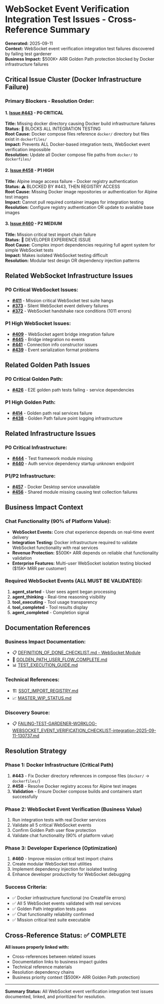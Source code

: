 # WebSocket Event Verification Integration Test Issues - Cross-Reference Summary

**Generated:** 2025-09-11  
**Context:** WebSocket event verification integration test failures discovered by failing test gardener  
**Business Impact:** $500K+ ARR Golden Path protection blocked by Docker infrastructure failures

## Critical Issue Cluster (Docker Infrastructure Failure)

### Primary Blockers - Resolution Order:

#### 1. [Issue #443](https://github.com/netra-systems/netra-apex/issues/443) - **P0 CRITICAL**
**Title:** Missing docker directory causing Docker build infrastructure failures  
**Status:** 🚨 BLOCKS ALL INTEGRATION TESTING  
**Root Cause:** Docker compose files reference `docker/` directory but files exist in `dockerfiles/`  
**Impact:** Prevents ALL Docker-based integration tests, WebSocket event verification impossible  
**Resolution:** Update all Docker compose file paths from `docker/` to `dockerfiles/`

#### 2. [Issue #458](https://github.com/netra-systems/netra-apex/issues/458) - **P1 HIGH**  
**Title:** Alpine image access failure - Docker registry authentication  
**Status:** ⚠️ BLOCKED BY #443, THEN REGISTRY ACCESS  
**Root Cause:** Missing Docker image repositories or authentication for Alpine test images  
**Impact:** Cannot pull required container images for integration testing  
**Resolution:** Configure registry authentication OR update to available base images

#### 3. [Issue #460](https://github.com/netra-systems/netra-apex/issues/460) - **P2 MEDIUM**
**Title:** Mission critical test import chain failure  
**Status:** 🔄 DEVELOPER EXPERIENCE ISSUE  
**Root Cause:** Complex import dependencies requiring full agent system for simple WebSocket tests  
**Impact:** Makes isolated WebSocket testing difficult  
**Resolution:** Modular test design OR dependency injection patterns

## Related WebSocket Infrastructure Issues

### P0 Critical WebSocket Issues:
- **[#411](https://github.com/netra-systems/netra-apex/issues/411)** - Mission critical WebSocket test suite hangs
- **[#373](https://github.com/netra-systems/netra-apex/issues/373)** - Silent WebSocket event delivery failures  
- **[#372](https://github.com/netra-systems/netra-apex/issues/372)** - WebSocket handshake race conditions (1011 errors)

### P1 High WebSocket Issues:
- **[#409](https://github.com/netra-systems/netra-apex/issues/409)** - WebSocket agent bridge integration failure
- **[#445](https://github.com/netra-systems/netra-apex/issues/445)** - Bridge integration no events
- **[#441](https://github.com/netra-systems/netra-apex/issues/441)** - Connection info constructor issues
- **[#439](https://github.com/netra-systems/netra-apex/issues/439)** - Event serialization format problems

## Related Golden Path Issues

### P0 Critical Golden Path:
- **[#426](https://github.com/netra-systems/netra-apex/issues/426)** - E2E golden path tests failing - service dependencies

### P1 High Golden Path:
- **[#414](https://github.com/netra-systems/netra-apex/issues/414)** - Golden path real services failure
- **[#438](https://github.com/netra-systems/netra-apex/issues/438)** - Golden Path failure point logging infrastructure

## Related Infrastructure Issues

### P0 Critical Infrastructure:
- **[#444](https://github.com/netra-systems/netra-apex/issues/444)** - Test framework module missing
- **[#440](https://github.com/netra-systems/netra-apex/issues/440)** - Auth service dependency startup unknown endpoint

### P1/P2 Infrastructure:
- **[#457](https://github.com/netra-systems/netra-apex/issues/457)** - Docker Desktop service unavailable
- **[#456](https://github.com/netra-systems/netra-apex/issues/456)** - Shared module missing causing test collection failures

## Business Impact Context

### Chat Functionality (90% of Platform Value):
- **WebSocket Events:** Core chat experience depends on real-time event delivery
- **Integration Testing:** Docker infrastructure required to validate WebSocket functionality with real services
- **Revenue Protection:** $500K+ ARR depends on reliable chat functionality validation
- **Enterprise Features:** Multi-user WebSocket isolation testing blocked ($15K+ MRR per customer)

### Required WebSocket Events (ALL MUST BE VALIDATED):
1. **agent_started** - User sees agent began processing
2. **agent_thinking** - Real-time reasoning visibility  
3. **tool_executing** - Tool usage transparency
4. **tool_completed** - Tool results display
5. **agent_completed** - Completion signal

## Documentation References

### Business Impact Documentation:
- 📋 [DEFINITION_OF_DONE_CHECKLIST.md - WebSocket Module](https://github.com/netraai/netra-apex/blob/develop-long-lived/reports/DEFINITION_OF_DONE_CHECKLIST.md#-websocket-module-critical-infrastructure-for-chat)
- 🎯 [GOLDEN_PATH_USER_FLOW_COMPLETE.md](https://github.com/netraai/netra-apex/blob/develop-long-lived/docs/GOLDEN_PATH_USER_FLOW_COMPLETE.md)  
- 📊 [TEST_EXECUTION_GUIDE.md](https://github.com/netraai/netra-apex/blob/develop-long-lived/TEST_EXECUTION_GUIDE.md)

### Technical References:
- 🏗️ [SSOT_IMPORT_REGISTRY.md](https://github.com/netraai/netra-apex/blob/develop-long-lived/SSOT_IMPORT_REGISTRY.md)
- 📈 [MASTER_WIP_STATUS.md](https://github.com/netraai/netra-apex/blob/develop-long-lived/reports/MASTER_WIP_STATUS.md)

### Discovery Source:
- 📋 [FAILING-TEST-GARDENER-WORKLOG-WEBSOCKET_EVENT_VERIFICATION_CHECKLIST-integration-2025-09-11-130737.md](C:\GitHub\netra-apex\FAILING-TEST\gardener\FAILING-TEST-GARDENER-WORKLOG-WEBSOCKET_EVENT_VERIFICATION_CHECKLIST-integration-2025-09-11-130737.md)

## Resolution Strategy

### Phase 1: Docker Infrastructure (Critical Path)
1. **#443** - Fix Docker directory references in compose files (`docker/` → `dockerfiles/`)
2. **#458** - Resolve Docker registry access for Alpine test images
3. **Validation** - Ensure Docker compose builds and containers start successfully

### Phase 2: WebSocket Event Verification (Business Value)
1. Run integration tests with real Docker services
2. Validate all 5 critical WebSocket events
3. Confirm Golden Path user flow protection
4. Validate chat functionality (90% of platform value)

### Phase 3: Developer Experience (Optimization)
1. **#460** - Improve mission critical test import chains
2. Create modular WebSocket test utilities
3. Implement dependency injection for isolated testing
4. Enhance developer productivity for WebSocket debugging

### Success Criteria:
- ✅ Docker infrastructure functional (no CreateFile errors)
- ✅ All 5 WebSocket events validated with real services  
- ✅ Golden Path integration tests pass
- ✅ Chat functionality reliability confirmed
- ✅ Mission critical test suite executable

## Cross-Reference Status: ✅ COMPLETE

**All issues properly linked with:**
- Cross-references between related issues
- Documentation links to business impact guides
- Technical reference materials
- Resolution dependency chains
- Business priority context ($500K+ ARR Golden Path protection)

---
**Summary Status:** All WebSocket event verification integration test issues documented, linked, and prioritized for resolution.